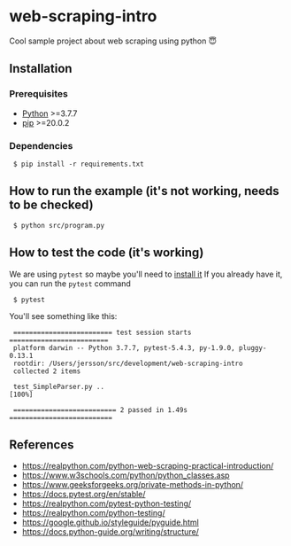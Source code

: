 # web-scraping-intro

Cool sample project about web scraping using python :innocent:

## Installation

### Prerequisites

- [Python](https://www.python.org/) >=3.7.7
- [pip](https://pypi.org/project/pip/) >=20.0.2

### Dependencies

```
 $ pip install -r requirements.txt
```

## How to run the example (it's not working, needs to be checked)

```
 $ python src/program.py
```

## How to test the code (it's working)

We are using `pytest` so maybe you'll need to [install it](https://docs.pytest.org/en/stable/getting-started.html)
If you already have it, you can run the `pytest` command

```
 $ pytest
```

You'll see something like this:

```
 ========================= test session starts =========================
 platform darwin -- Python 3.7.7, pytest-5.4.3, py-1.9.0, pluggy-0.13.1
 rootdir: /Users/jersson/src/development/web-scraping-intro
 collected 2 items

 test_SimpleParser.py ..                                         [100%]

 ========================== 2 passed in 1.49s ==========================
```

## References

- https://realpython.com/python-web-scraping-practical-introduction/
- https://www.w3schools.com/python/python_classes.asp
- https://www.geeksforgeeks.org/private-methods-in-python/
- https://docs.pytest.org/en/stable/
- https://realpython.com/pytest-python-testing/
- https://realpython.com/python-testing/
- https://google.github.io/styleguide/pyguide.html
- https://docs.python-guide.org/writing/structure/